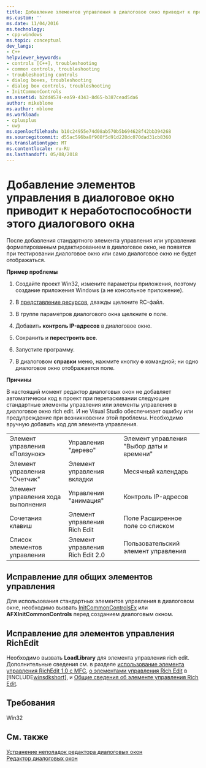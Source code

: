 ```yaml
---
title: Добавление элементов управления в диалоговое окно приводит к прекращению работы диалогового окна | Документы Microsoft
ms.custom: ''
ms.date: 11/04/2016
ms.technology:
- cpp-windows
ms.topic: conceptual
dev_langs:
- C++
helpviewer_keywords:
- controls [C++], troubleshooting
- common controls, troubleshooting
- troubleshooting controls
- dialog boxes, troubleshooting
- dialog box controls, troubleshooting
- InitCommonControls
ms.assetid: b2dd4574-ea59-4343-8d65-b387cead5da6
author: mikeblome
ms.author: mblome
ms.workload:
- cplusplus
- uwp
ms.openlocfilehash: b10c24955e74d08ab570b5b694628f42bb394268
ms.sourcegitcommit: d55ac596ba8f908f5d91d228dc070dad31cb8360
ms.translationtype: MT
ms.contentlocale: ru-RU
ms.lasthandoff: 05/08/2018
---
```

# <a name="adding-controls-to-a-dialog-causes-the-dialog-to-no-longer-function"></a>Добавление элементов управления в диалоговое окно приводит к неработоспособности этого диалогового окна
После добавления стандартного элемента управления или управления форматированным редактированием в диалоговое окно, не появятся при тестировании диалоговое окно или само диалоговое окно не будет отображаться.  
  
 **Пример проблемы**  
  
1.  Создайте проект Win32, измените параметры приложения, поэтому создание приложения Windows (а не консольное приложение).  
  
2.  В [представление ресурсов](../windows/resource-view-window.md), дважды щелкните RC-файл.  
  
3.  В группе параметров диалогового окна щелкните **о** поле.  
  
4.  Добавить **контроль IP-адресов** в диалоговое окно.  
  
5.  Сохранить и **перестроить все**.  
  
6.  Запустите программу.  
  
7.  В диалоговом **справки** меню, нажмите кнопку **о** командной; ни одно диалоговое окно отображается поле.  
  
 **Причины**  
  
 В настоящий момент редактор диалоговых окон не добавляет автоматически код в проект при перетаскивании следующие стандартные элементы управления или элементы управления в диалоговое окно rich edit. И не Visual Studio обеспечивает ошибку или предупреждение при возникновении этой проблемы. Необходимо вручную добавить код для элемента управления.  
  
||||  
|-|-|-|  
|Элемент управления «Ползунок»|Управления "дерево"|Элемент управления "Выбор даты и времени"|  
|Элемент управления "Счетчик"|Элемент управления вкладки|Месячный календарь|  
|Элемент управления хода выполнения|Управления "анимация"|Контроль IP-адресов|  
|Сочетания клавиш|Элемент управления Rich Edit|Поле Расширенное поле со списком|  
|Список элементов управления|Элемент управления Rich Edit 2.0|Пользовательский элемент управления|  
  
## <a name="the-fix-for-common-controls"></a>Исправление для общих элементов управления  
 Для использования стандартных элементов управления в диалоговом окне, необходимо вызвать [InitCommonControlsEx](http://msdn.microsoft.com/library/windows/desktop/bb775697) или **AFXInitCommonControls** перед созданием диалоговым окном.  
  
## <a name="the-fix-for-richedit-controls"></a>Исправление для элементов управления RichEdit  
 Необходимо вызвать **LoadLibrary** для элемента управления rich edit. Дополнительные сведения см. в разделе [использование элемента управления RichEdit 1.0 с MFC](../windows/using-the-richedit-1-0-control-with-mfc.md), [о элементами управления Rich Edit](http://msdn.microsoft.com/library/windows/desktop/bb787873) в [!INCLUDE[winsdkshort](../atl-mfc-shared/reference/includes/winsdkshort_md.md)], и [Общие сведения об элементе управления Rich Edit](../mfc/overview-of-the-rich-edit-control.md).  
  
## <a name="requirements"></a>Требования  
 Win32  
  
## <a name="see-also"></a>См. также  
 [Устранение неполадок редактора диалоговых окон](../windows/troubleshooting-the-dialog-editor.md)   
 [Редактор диалоговых окон](../windows/dialog-editor.md)

